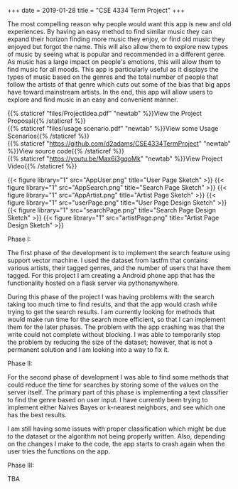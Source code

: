 +++
date = 2019-01-28
title = "CSE 4334 Term Project"
+++

The most compelling reason why people would want this app is new and old experiences.  By having an easy method to find similar music they can expand their horizon finding more music they enjoy, or find old music they enjoyed but forgot the name.  This will also allow them to explore new types of music by seeing what is popular and recommended in a different genre.  As music has a large impact on people's emotions, this will allow them to find music for all moods.  This app is particularly useful as it displays the types of music based on the genres and the total number of people that follow the artists of that genre which cuts out some of the bias that big apps have toward mainstream artists.  In the end, this app will allow users to explore and find music in an easy and convenient manner.

{{% staticref "files/ProjectIdea.pdf" "newtab" %}}View the Project Proposal{{% /staticref %}}<br />
{{% staticref "files/usage scenario.pdf" "newtab" %}}View some Usage Scenarios{{% /staticref %}}<br />
{{% staticref "https://github.com/d2adams/CSE4334TermProject" "newtab" %}}View source code{{% /staticref %}}<br />
{{% staticref "https://youtu.be/Max6i3gqoMk" "newtab" %}}View Project Video{{% /staticref %}}

{{< figure library="1" src="AppUser.png" title="User Page Sketch" >}}
{{< figure library="1" src="AppSearch.png" title="Search Page Sketch" >}}
{{< figure library="1" src="AppArtist.png" title="Artist Page Sketch" >}}
{{< figure library="1" src="userPage.png" title="User Page Design Sketch" >}}
{{< figure library="1" src="searchPage.png" title="Search Page Design Sketch" >}}
{{< figure library="1" src="artistPage.png" title="Artist Page Design Sketch" >}}

Phase I:

The first phase of the development is to implement the search feature using support vector machine.  I used the dataset from lastfm that contains various artists, their tagged genres, and the number of users that have them tagged.  For this project I am creating a Android phone app that has the functionality hosted on a flask server via pythonanywhere.

During this phase of the project I was having problems with the search taking too much time to find results, and that the app would crash while trying to get the search results.  I am currently looking for methods that would make run time for the search more efficient, so that I can implement them for the later phases.  The problem with the app crashing was that the write could not complete without blocking. I was able to temporarily stop the problem by reducing the size of the dataset; however, that is not a permanent solution and I am looking into a way to fix it.

Phase II:

For the second phase of development I was able to find some methods that could reduce the time for searches by storing some of the values on the server itself.  The primary part of this phase is implementing a text classifier to find the genre based on user input.  I have currently been trying to implement either Naives Bayes or k-nearest neighbors, and see which one has the best results.

I am still having some issues with proper classification which might be due to the dataset or the algorithm not being properly written. Also, depending on the changes I make to the code, the app starts to crash again when the user tries the functions on the app.

Phase III:

TBA
